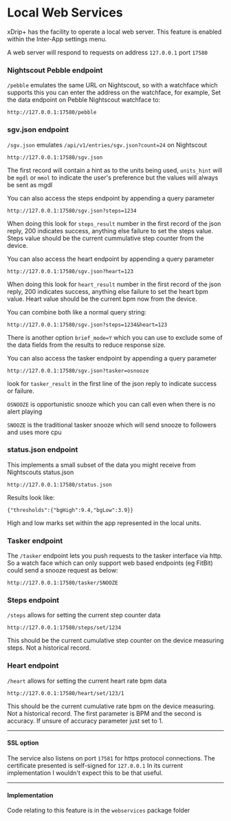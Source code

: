 # Local Web Services

xDrip+ has the facility to operate a local web server. This feature is enabled within the Inter-App settings menu.

A web server will respond to requests on address `127.0.0.1` port `17580`

### Nightscout Pebble endpoint

`/pebble` emulates the same URL on Nightscout, so with a watchface which supports this you can enter the address on the watchface, for example, Set the data endpoint on Pebble Nightscout watchface to:

    http://127.0.0.1:17580/pebble


### sgv.json endpoint

`/sgv.json` emulates `/api/v1/entries/sgv.json?count=24` on Nightscout

    http://127.0.0.1:17580/sgv.json

The first record will contain a hint as to the units being used, `units_hint` will be `mgdl` or `mmol` to indicate the user's preference but the values will always be sent as mgdl

You can also access the steps endpoint by appending a query parameter

    http://127.0.0.1:17580/sgv.json?steps=1234

When doing this look for `steps_result` number in the first record of the json reply, 200 indicates success, anything else failure to set the steps value. Steps value should be the current cummulative step counter from the device.

You can also access the heart endpoint by appending a query parameter

    http://127.0.0.1:17580/sgv.json?heart=123

When doing this look for `heart_result` number in the first record of the json reply, 200 indicates success, anything else failure to set the heart bpm value. Heart value should be the current bpm now from the device.

You can combine both like a normal query string:

    http://127.0.0.1:17580/sgv.json?steps=1234&heart=123

There is another option `brief_mode=Y` which you can use to exclude some of the data fields from the results to reduce response size.

You can also access the tasker endpoint by appending a query parameter

    http://127.0.0.1:17580/sgv.json?tasker=osnooze

look for `tasker_result` in the first line of the json reply to indicate success or failure.

`OSNOOZE` is opportunistic snooze which you can call even when there is no alert playing

`SNOOZE` is the traditional tasker snooze which will send snooze to followers and uses more cpu

### status.json endpoint

This implements a small subset of the data you might receive from Nightscouts status.json

    http://127.0.0.1:17580/status.json

Results look like:

    {"thresholds":{"bgHigh":9.4,"bgLow":3.9}}

High and low marks set within the app represented in the local units.

### Tasker endpoint

The `/tasker` endpoint lets you push requests to the tasker interface via http. So a watch face which can only support web based endpoints (eg FitBit) could send a snooze request as below:

    http://127.0.0.1:17580/tasker/SNOOZE

### Steps endpoint

`/steps` allows for setting the current step counter data

    http://127.0.0.1:17580/steps/set/1234

This should be the current cumulative step counter on the device measuring steps. Not a historical record.


### Heart endpoint

`/heart` allows for setting the current heart rate bpm data

    http://127.0.0.1:17580/heart/set/123/1

This should be the current cumulative rate bpm on the device measuring. Not a historical record. The first parameter is BPM and the second is accuracy. If unsure of accuracy parameter just set to 1.

---

#### SSL option

The service also listens on port `17581` for https protocol connections. The certificate presented is self-signed for `127.0.0.1`
In its current implementation I wouldn't expect this to be that useful.

---

#### Implementation

Code relating to this feature is in the `webservices` package folder

